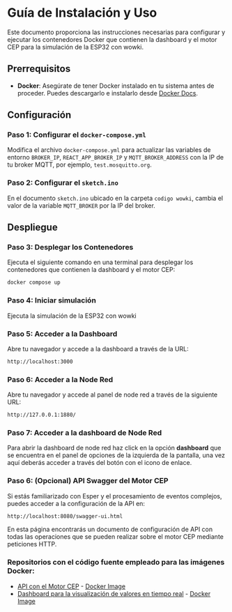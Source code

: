 # Guía de Instalación y Uso

Este documento proporciona las instrucciones necesarias para configurar y ejecutar los contenedores Docker que contienen la dashboard y el motor CEP para la simulación de la ESP32 con wowki.

## Prerrequisitos
- **Docker**: Asegúrate de tener Docker instalado en tu sistema antes de proceder. Puedes descargarlo e instalarlo desde [Docker Docs](https://docs.docker.com/engine/install/).

## Configuración

### Paso 1: Configurar el `docker-compose.yml`
Modifica el archivo `docker-compose.yml` para actualizar las variables de entorno `BROKER_IP`, `REACT_APP_BROKER_IP` y `MQTT_BROKER_ADDRESS` con la IP de tu broker MQTT, por ejemplo, `test.mosquitto.org`.

### Paso 2: Configurar el `sketch.ino`
En el documento `sketch.ino` ubicado en la carpeta `codigo wowki`, cambia el valor de la variable `MQTT_BROKER` por la IP del broker.

## Despliegue

### Paso 3: Desplegar los Contenedores
Ejecuta el siguiente comando en una terminal para desplegar los contenedores que contienen la dashboard y el motor CEP:
```bash
docker compose up
```
### Paso 4: Iniciar simulación
Ejecuta la simulación de la ESP32 con wowki

### Paso 5: Acceder a la Dashboard

Abre tu navegador y accede a la dashboard a través de la URL:
```bash
http://localhost:3000
```

### Paso 6: Acceder a la Node Red

Abre tu navegador y accede al panel de node red a través de la siguiente URL:
```bash
http://127.0.0.1:1880/
```

### Paso 7: Acceder a la dashboard de Node Red
Para abrir la dashboard de node red haz click en la opción **dashboard** que se encuentra en el panel de opciones de la izquierda de la pantalla, una vez aquí deberás acceder a través del botón con el icono de enlace.


### Paso 6: (Opcional) API Swagger del Motor CEP
Si estás familiarizado con Esper y el procesamiento de eventos complejos, puedes acceder a la configuración de la API en:
```bash
http://localhost:8080/swagger-ui.html
```
En esta página encontrarás un documento de configuración de API con todas las operaciones que se pueden realizar sobre el motor CEP mediante peticiones HTTP.

### Repositorios con el código fuente empleado para las imágenes Docker:
- [API con el Motor CEP](https://github.com/mbrazalez/scf-project-repo/tree/dev/EsperAPI) - [Docker Image](https://hub.docker.com/r/mbrazalez/api4eventprocessing)
- [Dashboard para la visualización de valores en tiempo real](https://github.com/mbrazalez/scf-project-repo/tree/dev/dashboard) - [Docker Image](https://hub.docker.com/r/mbrazalez/dashboard)






